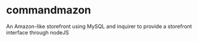 # commandmazon
An Amazon-like storefront using MySQL and inquirer to provide a storefront interface through nodeJS
